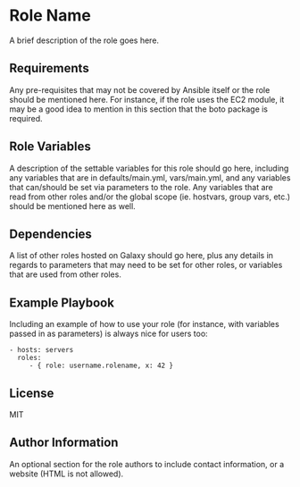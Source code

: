 Role Name
=========

A brief description of the role goes here.

Requirements
------------

Any pre-requisites that may not be covered by Ansible itself or the role should be 
mentioned here. For instance, if the role uses the EC2 module, it may be a good idea to
mention in this section that the boto package is required.

Role Variables
--------------

A description of the settable variables for this role should go here, including any 
variables that are in defaults/main.yml, vars/main.yml, and any variables that can/should
be set via parameters to the role. Any variables that are read from other roles and/or 
the global scope (ie. hostvars, group vars, etc.) should be mentioned here as well.

Dependencies
------------

A list of other roles hosted on Galaxy should go here, plus any details in regards to 
parameters that may need to be set for other roles, or variables that are used from other
roles.

Example Playbook
----------------

Including an example of how to use your role (for instance, with variables passed in as
parameters) is always nice for users too:

    - hosts: servers
      roles:
         - { role: username.rolename, x: 42 }

License
-------

MIT

Author Information
------------------

An optional section for the role authors to include contact information, or a website 
(HTML is not allowed).

